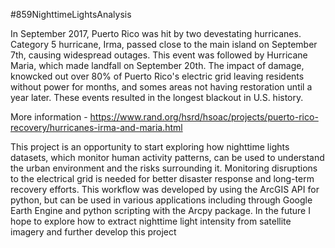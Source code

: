 #859NighttimeLightsAnalysis 

In September 2017, Puerto Rico was hit by two devestating hurricanes. Category 5 hurricane, Irma, passed close to the main island on September 7th, causing widespread outages. This event was followed by Hurricane Maria, which made landfall on September 20th. The impact of damage, knowcked out over 80% of Puerto Rico's electric grid leaving residents without power for months, and somes areas not having restoration until a year later. These events resulted in the longest blackout in U.S. history.

More information - https://www.rand.org/hsrd/hsoac/projects/puerto-rico-recovery/hurricanes-irma-and-maria.html

This project is an opportunity to start exploring how nighttime lights datasets, which monitor human activity patterns, can be used to understand the urban environment and the risks surrounding it. Monitoring disruptions to the electrical grid is needed for better disaster response and long-term recovery efforts. This workflow was developed by using the ArcGIS API for python, but can be used in various applications including through Google Earth Engine and python scripting with the Arcpy package. In the future I hope to explore how to extract nighttime light intensity from satellite imagery and further develop this project
